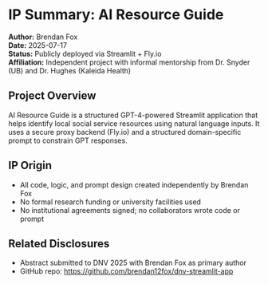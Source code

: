 # IP Summary: AI Resource Guide
**Author:** Brendan Fox  
**Date:** 2025-07-17  
**Status:** Publicly deployed via Streamlit + Fly.io  
**Affiliation:** Independent project with informal mentorship from Dr. Snyder (UB) and Dr. Hughes (Kaleida Health)

## Project Overview
AI Resource Guide is a structured GPT-4-powered Streamlit application that helps identify local social service resources using natural language inputs. It uses a secure proxy backend (Fly.io) and a structured domain-specific prompt to constrain GPT responses.

## IP Origin
- All code, logic, and prompt design created independently by Brendan Fox
- No formal research funding or university facilities used
- No institutional agreements signed; no collaborators wrote code or prompt

## Related Disclosures
- Abstract submitted to DNV 2025 with Brendan Fox as primary author
- GitHub repo: https://github.com/brendan12fox/dnv-streamlit-app

